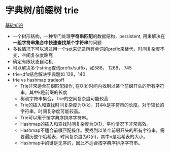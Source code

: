 # 字典树/前缀树 trie

[基础知识](https://zh.wikipedia.org/wiki/Trie)
- 一个树形结构，一种专门处理**字符串匹配**的数据结构，persistent, 用来解决在**一组字符串集合中快速查找某个字符串**的问题
- 多数情况下可以通过用一个set来记录所有单词的prefix来替代，时间复杂度不变，空间复杂度略高
- 确定有限状态自动机
- 可以解决多个string查询prefix/suffix，如588， 1268， 745
- trie+dfs结合解决字典题如 139，140
- trie vs hashmap tradeoff
  - Trie非常适合前缀匹配操作, 在O(k)时间内找到以某个前缀开头的所有字符串，其中k是前缀的长度
  - 稀疏字符串集合，Trie的空间复杂度可能较高
  - Trie的插入和查找时间复杂度为O(k)，其中k是字符串的长度。对于较长的字符串，时间复杂度可能较高。
  - Trie可以用于按字典序排序字符串。
  - Hashmap的插入和查找时间复杂度为O(1)，平均情况下非常高效。
  - Hashmap不适合前缀匹配操作。要找到以某个前缀开头的所有字符串，需要遍历整个哈希表，时间复杂度为O(n)，其中n是哈希表的大小。
  - Hashmap中的键是无序的，因此不适合按字典序排序字符串。
